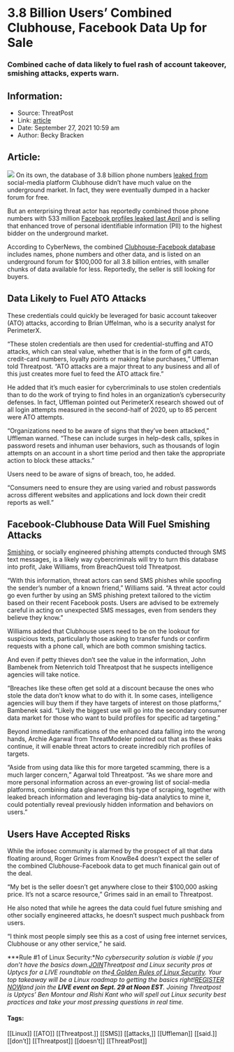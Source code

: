 # 3.8 Billion Users’ Combined Clubhouse, Facebook Data Up for Sale
### Combined cache of data likely to fuel rash of account takeover, smishing attacks, experts warn.  

## Information:
+ Source: ThreatPost
+ Link: [article](https://kasperskycontenthub.com/threatpost-global/?p=175023)
+ Date: September 27, 2021  10:59 am
+ Author: Becky Bracken


## Article:
![](https://media.threatpost.com/wp-content/uploads/sites/103/2021/04/12161627/Clubhouse2-e1618258606781.png)
On its own, the database of 3.8 billion phone numbers [leaked from](https://threatpost.com/clubhouse-users-data-hacker-forum/165354/)  social-media platform Clubhouse didn’t have much value on the underground market. In fact, they were eventually dumped in a hacker forum for free.


But an enterprising threat actor has reportedly combined those phone numbers with 533 million [Facebook profiles leaked last April](https://threatpost.com/facebook-accounts-leaked-check-exposed/165245/) and is selling that enhanced trove of personal identifiable information (PII) to the highest bidder on the underground market.


According to CyberNews, the combined [Clubhouse-Facebook database](https://cybernews.com/security/3-8-billion-allegedly-scraped-and-merged-clubhouse-and-facebook-user-records-put-for-sale-online/) includes names, phone numbers and other data, and is listed on an underground forum for $100,000 for all 3.8 billion entries, with smaller chunks of data available for less. Reportedly, the seller is still looking for buyers.


**Data Likely to Fuel ATO Attacks**
-----------------------------------


These credentials could quickly be leveraged for basic account takeover (ATO) attacks, according to Brian Uffelman, who is a security analyst for PerimeterX.


“These stolen credentials are then used for credential-stuffing and ATO attacks, which can steal value, whether that is in the form of gift cards, credit-card numbers, loyalty points or making false purchases,” Uffleman told Threatpost. “ATO attacks are a major threat to any business and all of this just creates more fuel to feed the ATO attack fire.”


He added that it’s much easier for cybercriminals to use stolen credentials than to do the work of trying to find holes in an organization’s cybersecurity defenses. In fact, Uffleman pointed out PerimeterX research showed out of all login attempts measured in the second-half of 2020, up to 85 percent were ATO attempts.


“Organizations need to be aware of signs that they’ve been attacked,” Uffleman warned. “These can include surges in help-desk calls, spikes in password resets and inhuman user behaviors, such as thousands of login attempts on an account in a short time period and then take the appropriate action to block these attacks.”


Users need to be aware of signs of breach, too, he added.


“Consumers need to ensure they are using varied and robust passwords across different websites and applications and lock down their credit reports as well.”


**Facebook-Clubhouse Data Will Fuel Smishing Attacks**
------------------------------------------------------


[Smishing](https://threatpost.com/smishing-text-phishing-ciso-radar/165634/), or socially engineered phishing attempts conducted through SMS text messages, is a likely way cybercriminals will try to turn this database into profit, Jake Williams, from BreachQuest told Threatpost.


“With this information, threat actors can send SMS phishes while spoofing the sender’s number of a known friend,” Williams said. “A threat actor could go even further by using an SMS phishing pretext tailored to the victim based on their recent Facebook posts. Users are advised to be extremely careful in acting on unexpected SMS messages, even from senders they believe they know.”


Williams added that Clubhouse users need to be on the lookout for suspicious texts, particularly those asking to transfer funds or confirm requests with a phone call, which are both common smishing tactics.


And even if petty thieves don’t see the value in the information, John Bambenek from Netenrich told Threatpost that he suspects intelligence agencies will take notice.


“Breaches like these often get sold at a discount because the ones who stole the data don’t know what to do with it. In some cases, intelligence agencies will buy them if they have targets of interest on those platforms,” Bambenek said. “Likely the biggest use will go into the secondary consumer data market for those who want to build profiles for specific ad targeting.”


Beyond immediate ramifications of the enhanced data falling into the wrong hands, Archie Agarwal from ThreatModeler pointed out that as these leaks continue, it will enable threat actors to create incredibly rich profiles of targets.


“Aside from using data like this for more targeted scamming, there is a much larger concern,” Agarwal told Threatpost. “As we share more and more personal information across an ever-growing list of social-media platforms, combining data gleaned from this type of scraping, together with leaked breach information and leveraging big-data analytics to mine it, could potentially reveal previously hidden information and behaviors on users.”


**Users Have Accepted Risks**
-----------------------------


While the infosec community is alarmed by the prospect of all that data floating around, Roger Grimes from KnowBe4 doesn’t expect the seller of the combined Clubhouse-Facebook data to get much finanical gain out of the deal.


“My bet is the seller doesn’t get anywhere close to their $100,000 asking price. It’s not a scarce resource,” Grimes said in an email to Threatpost.


He also noted that while he agrees the data could fuel future smishing and other socially engineered attacks, he doesn’t suspect much pushback from users.


“I think most people simply see this as a cost of using free internet services, Clubhouse or any other service,” he said.


***Rule #1 of Linux Security:****No cybersecurity solution is viable if you don’t have the basics down.*[*JOIN*](https://threatpost.com/webinars/4-golden-rules-linux-security/?utm_source=ART&utm_medium=ART&utm_campaign=September_Uptycs_Webinar)*Threatpost and Linux security pros at Uptycs for a LIVE roundtable on the*[*4 Golden Rules of Linux Security*](https://threatpost.com/webinars/4-golden-rules-linux-security/?utm_source=ART&utm_medium=ART&utm_campaign=September_Uptycs_Webinar)*. Your top takeaway will be a Linux roadmap to getting the basics right!*[*REGISTER NOW*](https://threatpost.com/webinars/4-golden-rules-linux-security/?utm_source=ART&utm_medium=ART&utm_campaign=September_Uptycs_Webinar)*and join the **LIVE event on Sept. 29 at Noon EST**. Joining Threatpost is Uptycs’ Ben Montour and Rishi Kant who will spell out Linux security best practices and take your most pressing questions in real time.*




#### Tags:
[[Linux]] [[ATO]] [[Threatpost.]] [[SMS]] [[attacks,]] [[Uffleman]] [[said.]] [[don’t]] [[Threatpost]] [[doesn’t]] [[ThreatPost]]
